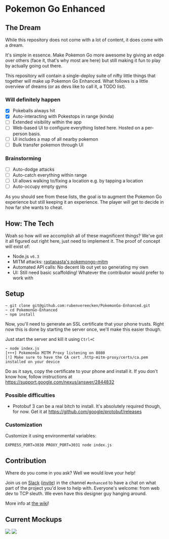 # Pokemon Go Enhanced

## The Dream

While this repository does not come with a lot of content,
it does come with a dream.

It's simple in essence.
Make Pokemon Go more awesome
by giving an edge over others
(face it, that's why most are here)
but still making it fun to play
by actually going out there.

This repository will contain a single-deploy suite
of nifty little things that together
will make up Pokemon Go Enhanced.
What follows is a little overview of dreams
(or as devs like to call it, a TODO list).

### Will definitely happen
- [x] Pokeballs always hit
- [x] Auto-interacting with Pokestops in range (kinda)
- [ ] Extended visibility within the app
- [ ] Web-based UI to configure everything listed here.
Hosted on a per-person basis.
- [ ] UI includes a map of all nearby pokemon
- [ ] Bulk transfer pokemon through UI

### Brainstorming
- [ ] Auto-dodge attacks
- [ ] Auto-catch everything within range
- [ ] UI allows walking to/fixing a location e.g. by tapping a location
- [ ] Auto-occupy empty gyms

As you should see from these lists,
the goal is to augment the Pokemon Go experience
but still keeping it an experience.
The player will get to decide in how far
she wants to cheat.

## How: The Tech
Woah so how will we accomplish all of these magnificent things?
We've got it all figured out right here, just need to implement it.
The proof of concept will exist of:

- Node.js `v6.3`
- MITM attacks: [rastapasta's pokemongo-mitm](https://github.com/rastapasta/pokemon-go-mitm-node.git)
- Automated API calls: No decent lib out yet so generating my own
- UI: Still need basic scaffolding! Whatever the contributor would prefer to work with

## Setup
```
~ git clone git@github.com:rubenvereecken/PokemonGo-Enhanced.git
~ cd PokemonGo-Enhanced
~ npm install
```

Now, you'll need to generate an SSL certificate that your phone trusts.
Right now this is done by starting the server once, we'll make this easier though.

Just start the server and kill it using `Ctrl+C`
```
~ node index.js
[+++] PokemonGo MITM Proxy listening on 8080
[!] Make sure to have the CA cert .http-mitm-proxy/certs/ca.pem installed on your device
```

Do as it says, copy the certificate to your phone and install it.
If you don't know how, follow instructions at https://support.google.com/nexus/answer/2844832

### Possible difficulties

- Protobuf 3 can be a real bitch to install. It's absolutely required though, for now. Get it at https://github.com/google/protobuf/releases

### Customization

Customize it using environmental variables:
```
EXPRESS_PORT=3030 PROXY_PORT=3031 node index.js
```

## Contribution
Where do you come in you ask?
Well we would love your help!

Join us on [Slack](https://pkre.slack.com) 
([invite](https://shielded-earth-81203.herokuapp.com))
in the channel `#enhanced`
to have a chat on what part of the project you'd love to help with.
Everyone's welcome: from web dev to TCP sleuth.
We even have this designer guy hanging around.

More info at [the wiki](https://github.com/rubenvereecken/PokemonGo-Enhanced/wiki/Contributing)!

## Current Mockups
![](https://github.com/rubenvereecken/PokemonGo-Enhanced/img/mockup-transfer.png)
![](https://github.com/rubenvereecken/PokemonGo-Enhanced/img/mockup-settings.png)
